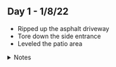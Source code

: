 ## Day 1 - 1/8/22

- Ripped up the asphalt driveway
- Tore down the side entrance
- Leveled the patio area

<details>
<summary>Notes</summary>
_Natalie:_ They ripped up the asphalt on the driveway, tore down the side entrance steps, and leveled the area that used to be the backyard patio. Big piles of debris; a mountain of broken earth & rocks are left to be scooped up.
</details>
